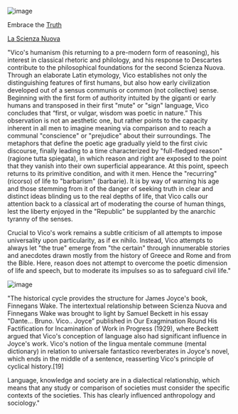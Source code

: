 ![image](https://github.com/hatonthecat/hatonthecat/assets/76194453/6df0ce7b-4814-4d4e-8992-f52ed6509f9d)

Embrace the [Truth](https://jackziegler.com/product/scientists-confirmed-today-that-everything-we-know-about-the-structure-of-the-universe-is-wrongedy-wrong-wrong/)

[La Scienza Nuova](https://en.wikipedia.org/wiki/The_New_Science)

"Vico's humanism (his returning to a pre-modern form of reasoning), his interest in classical rhetoric and philology, and his response to Descartes contribute to the philosophical foundations for the second Scienza Nuova. Through an elaborate Latin etymology, Vico establishes not only the distinguishing features of first humans, but also how early civilization developed out of a sensus communis or common (not collective) sense. Beginning with the first form of authority intuited by the giganti or early humans and transposed in their first "mute" or "sign" language, Vico concludes that “first, or vulgar, wisdom was poetic in nature.” This observation is not an aesthetic one, but rather points to the capacity inherent in all men to imagine meaning via comparison and to reach a communal "conscience" or "prejudice" about their surroundings. The metaphors that define the poetic age gradually yield to the first civic discourse, finally leading to a time characterized by "full-fledged reason" (ragione tutta spiegata), in which reason and right are exposed to the point that they vanish into their own superficial appearance. At this point, speech returns to its primitive condition, and with it men. Hence the "recurring" (ricorso) of life to "barbarism" (barbarie). It is by way of warning his age and those stemming from it of the danger of seeking truth in clear and distinct ideas blinding us to the real depths of life, that Vico calls our attention back to a classical art of moderating the course of human things, lest the liberty enjoyed in the "Republic" be supplanted by the anarchic tyranny of the senses.

Crucial to Vico's work remains a subtle criticism of all attempts to impose universality upon particularity, as if ex nihilo. Instead, Vico attempts to always let "the true" emerge from "the certain" through innumerable stories and anecdotes drawn mostly from the history of Greece and Rome and from the Bible. Here, reason does not attempt to overcome the poetic dimension of life and speech, but to moderate its impulses so as to safeguard civil life."

![image](https://github.com/hatonthecat/hatonthecat/assets/76194453/c5c31354-12cb-4794-b90e-db8417cc2a78)


"The historical cycle provides the structure for James Joyce's book, Finnegans Wake. The intertextual relationship between Scienza Nuova and Finnegans Wake was brought to light by Samuel Beckett in his essay "Dante... Bruno. Vico.. Joyce” published in Our Exagmination Round His Factification for Incamination of Work in Progress (1929), where Beckett argued that Vico's conception of language also had significant influence in Joyce's work. Vico's notion of the lingua mentale commune (mental dictionary) in relation to universale fantastico reverberates in Joyce's novel, which ends in the middle of a sentence, reasserting Vico's principle of cyclical history.[19]

Language, knowledge and society are in a dialectical relationship, which means that any study or comparison of societies must consider the specific contexts of the societies. This has clearly influenced anthropology and sociology."

